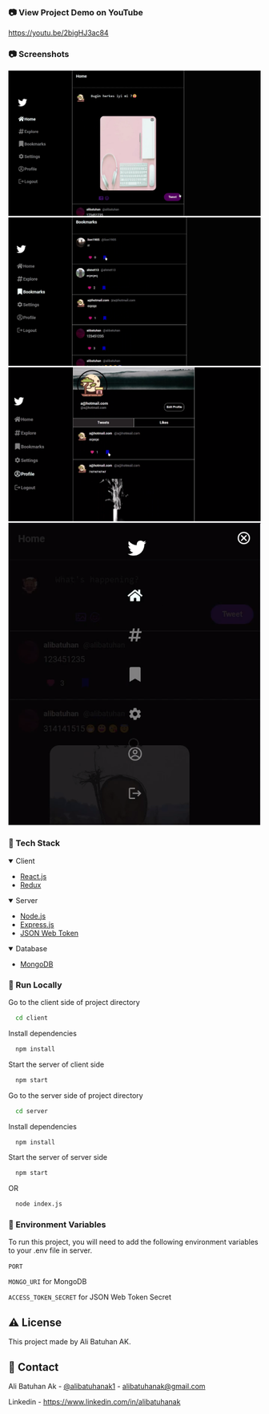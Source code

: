 ### :camera: View Project Demo on YouTube

https://youtu.be/2bigHJ3ac84

### :camera: Screenshots

<div align="center">
 <img src="https://github.com/alibatuhanak/MERN-Twitter_Clone/blob/main/images/1.png" alt="img"/>
 <img src="https://github.com/alibatuhanak/MERN-Twitter_Clone/blob/main/images/2.png" alt="img"/>
 <img src="https://github.com/alibatuhanak/MERN-Twitter_Clone/blob/main/images/3.png" alt="img"/>
 <img src="https://github.com/alibatuhanak/MERN-Twitter_Clone/blob/main/images/4.png" alt="img"/>
</div>

### :space_invader: Tech Stack

<details open>
  <summary>Client</summary>
  <ul>
    <li><a href="https://reactjs.org/">React.js</a></li>
     <li><a href="https://redux.js.org/">Redux</a></li>
  </ul>
</details>

<details open>
  <summary>Server</summary>
  <ul>
    <li><a href="https://nodejs.org/en">Node.js</a></li>
    <li><a href="https://expressjs.com/">Express.js</a></li>
     <li><a href="https:/jwt.io/">JSON Web Token</a></li>
  </ul>
</details>

<details open>
<summary>Database</summary>
  <ul>
    <li><a href="https://www.mongodb.com/">MongoDB</a></li>
  </ul>
</details>

### :running: Run Locally

Go to the client side of project directory

```bash
  cd client
```

Install dependencies

```bash
  npm install
```

Start the server of client side

```bash
  npm start
```

Go to the server side of project directory

```bash
  cd server
```

Install dependencies

```bash
  npm install
```

Start the server of server side

```bash
  npm start
```

OR

```bash
  node index.js
```

### :key: Environment Variables

To run this project, you will need to add the following environment variables to your .env file in server.

`PORT`

`MONGO_URI` for MongoDB

`ACCESS_TOKEN_SECRET` for JSON Web Token Secret

## :warning: License

This project made by Ali Batuhan AK.

## :handshake: Contact

Ali Batuhan Ak - [@alibatuhanak1](https://twitter.com/alibatuhanak1) - alibatuhanak@gmail.com

Linkedin - https://www.linkedin.com/in/alibatuhanak
